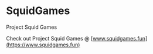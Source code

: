 # SquidGames
Project Squid Games

Check out Project Squid Games @ [www.squidgames.fun](https://www.squidgames.fun)